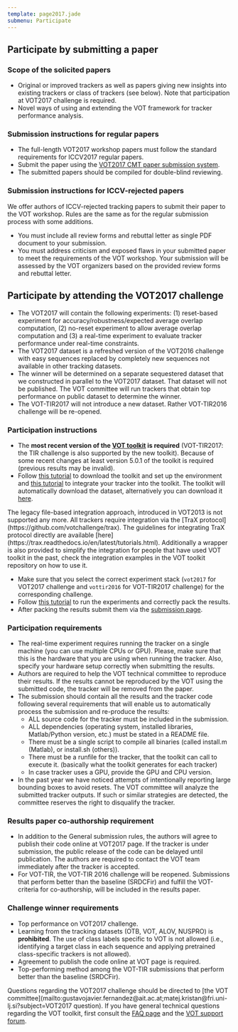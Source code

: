 ```yaml
---
template: page2017.jade
submenu: Participate
---
```


## Participate by submitting a paper

### Scope of the solicited papers

 * Original or improved trackers as well as papers giving new insights into existing trackers or class of trackers (see below). Note that participation at VOT2017 challenge is required.
 * Novel ways of using and extending the VOT framework for tracker performance analysis.

### Submission instructions for regular papers

 * The full-length VOT2017 workshop papers must follow the standard requirements for ICCV2017 regular papers.
 * Submit the paper using the [VOT2017 CMT paper submission system](https://cmt3.research.microsoft.com/VOT2017).
 * The submitted papers should be compiled for double-blind reviewing.

### Submission instructions for ICCV-rejected papers

We offer authors of ICCV-rejected tracking papers to submit their paper to the VOT workshop. Rules are the same as for the regular submission process with some additions.

 * You must include all review forms and rebuttal letter as single PDF document to your submission.
 * You must address criticism and exposed flaws in your submitted paper to meet the requirements of the VOT workshop. Your submission will be assessed by the VOT organizers based on the provided review forms and rebuttal letter.

## Participate by attending the VOT2017 challenge

* The VOT2017 will contain the following experiments: (1) reset-based experiment for accuracy/robustness/expected average overlap computation,  (2) no-reset experiment to allow average overlap computation and (3) a real-time experiment to evaluate tracker performance under real-time constraints.
* The VOT2017 dataset is a refreshed version of the VOT2016 challenge with easy sequences replaced by completely new sequences not available in other tracking datasets.
* The winner will be determined on a separate sequestered dataset that we constructed in parallel to the VOT2017 dataset. That dataset will not be published. The VOT committee will run trackers that obtain top performance on public dataset to determine the winner.
* The VOT-TIR2017 will not introduce a new dataset. Rather VOT-TIR2016 challenge will be re-opened.

### Participation instructions

 * The **most recent version of the [VOT toolkit](https://github.com/votchallenge/vot-toolkit) is required** (VOT-TIR2017: the TIR challenge is also supported by the new toolkit). Because of some recent changes at least version 5.0.1 of the toolkit is required (previous results may be invalid).
 * Follow [this tutorial](/howto/workspace.html) to download the toolkit and set up the environment and [this tutorial](/howto/integration.html) to integrate your tracker into the toolkit. The toolkit will automatically download the dataset, alternatively you can download it [here](http://data.votchallenge.net/vot2017/vot2017.zip).

<div class="alert alert-info" role="alert">
The legacy file-based integration approach, introduced in VOT2013 is not supported any more. All trackers require integration via the [TraX protocol](https://github.com/votchallenge/trax). The guidelines for integrating TraX protocol directly are available [here](https://trax.readthedocs.io/en/latest/tutorials.html). Additionally a wrapper is also provided to simplify the integration for people that have used VOT toolkit in the past, check the integration examples in the VOT toolkit repository on how to use it.
</div>

 * Make sure that you select the correct experiment stack (`vot2017` for VOT2017 challenge and `vottir2016` for VOT-TIR2017 challenge) for the corresponding challenge.
 * Follow [this tutorial](/howto/perfeval.html) to run the experiments and correctly pack the results.
 * After packing the results submit them via the [submission page](http://submit.votchallenge.net/).

### Participation requirements

 * The real-time experiment requires running the tracker on a single machine (you can use multiple CPUs or GPU). Please, make sure that this is the hardware that you are using when running the tracker. Also, specify your hardware setup correctly when submitting the results.
 * Authors are required to help the VOT technical committee to reproduce their results. If the results cannot be reproduced by the VOT using the submitted code, the tracker will be removed from the paper.
 * The submission should contain all the results and the tracker code following several requirements that will enable us to automatically process the submission and re-produce the results:
   - ALL source code for the tracker must be included in the submission.
   - ALL dependencies (operating system, installed libraries, Matlab/Python version, etc.) must be stated in a README file.
   - There must be a single script to compile all binaries (called install.m (Matlab), or install.sh (others)).
   - There must be a runfile for the tracker, that the toolkit can call to execute it. (basically what the toolkit generates for each tracker)
   - In case tracker uses a GPU, provide the GPU and CPU version.
 * In the past year we have noticed attempts of intentionally reporting large bounding boxes to avoid resets. The VOT committee will analyze the submitted tracker outputs. If such or similar strategies are detected, the committee reserves the right to disqualify the tracker.

### Results paper co-authorship requirement

 * In addition to the General submission rules, the authors will agree to publish their code online at VOT2017 page. If the tracker is under submission, the public release of the code can be delayed until publication. The authors are required to contact the VOT team immediately after the tracker is accepted.
 * For VOT-TIR, the VOT-TIR 2016 challenge will be reopened. Submissions that perform better than the baseline (SRDCFir) and fulfill the VOT-criteria for co-authorship, will be included in the results paper.

### Challenge winner requirements

 * Top performance on VOT2017 challenge.
 * Learning from the tracking datasets (OTB, VOT, ALOV, NUSPRO) is **prohibited**. The use of class labels specific to VOT is not allowed (i.e., identifying a target class in each sequence and applying pretrained class-specific trackers is not allowed).
 * Agreement to publish the code online at VOT page is required.
 * Top-performing method among the VOT-TIR submissions that perform better than the baseline (SRDCFir).

Questions regarding the VOT2017 challenge should be directed to [the VOT committee](mailto:&#103;&#117;&#115;&#116;&#97;&#118;&#111;&#106;&#97;&#118;&#105;&#101;&#114;&#46;&#102;&#101;&#114;&#110;&#97;&#110;&#100;&#101;&#122;&#64;&#97;&#105;&#116;&#46;&#97;&#99;&#46;&#97;&#116;&#59;&#109;&#97;&#116;&#101;&#106;&#46;&#107;&#114;&#105;&#115;&#116;&#97;&#110;&#64;&#102;&#114;&#105;&#46;&#117;&#110;&#105;&#45;&#108;&#106;&#46;&#115;&#105;?subject=VOT2017 question). If you have general technical questions regarding the VOT toolkit, first consult the [FAQ page](/howto/faq.html) and the [VOT support forum](https://groups.google.com/forum/?hl=en#!forum/votchallenge-help).



